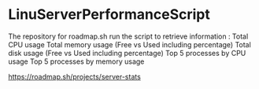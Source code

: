 # LinuServerPerformanceScript
The repository for roadmap.sh
run the script to retrieve information :
Total CPU usage
Total memory usage (Free vs Used including percentage)
Total disk usage (Free vs Used including percentage)
Top 5 processes by CPU usage
Top 5 processes by memory usage

https://roadmap.sh/projects/server-stats
